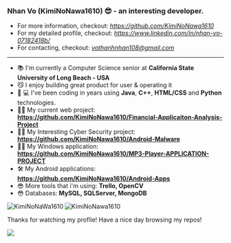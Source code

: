 ### Nhan Vo (KimiNoNawa1610) 😎 - an interesting developer.

- For more information, checkout: *https://github.com/KimiNoNawa1610*
- For my detailed profile, checkout: *https://www.linkedin.com/in/nhan-vo-07182418b/*
- For contacting, checkout: *vothanhnhan108@gmail.com*

--------

- 📚  I'm currently a Computer Science senior at **California State University of Long Beach - USA**
- 😼  I enjoy building great product for user & operating it
- 👨‍ 💻 I've been coding in years using **Java**, **C++**, **HTML/CSS** and **Python** technologies.
- 🐱‍🏍 My current web project: **https://github.com/KimiNoNawa1610/Financial-Applicaiton-Analysis-Project**
- 👷‍♂️ My Interesting Cyber Security project: **https://github.com/KimiNoNawa1610/Android-Malware**
- 👨‍💻 My Windows application: **https://github.com/KimiNoNawa1610/MP3-Player-APPLICATION-PROJECT**
- 🛠  My Android applications: **https://github.com/KimiNoNawa1610/Android-Apps**
- 😎  More tools that i'm using: **Trello, OpenCV**
- 😳  Databases: **MySQL, SQLServer, MongoDB**

<p><img align="left" src="https://github-readme-stats.vercel.app/api/top-langs?username=KimiNoNawa1610&show_icons=true&locale=en&layout=compact" alt="KimiNoNaWa1610" /></p>

<p><img align="center" src="https://github-readme-streak-stats.herokuapp.com/?user=KimiNoNawa1610&" alt="KimiNoNawa1610" /></p>

Thanks for watching my profile! Have a nice day browsing my repos!

![](https://komarev.com/ghpvc/?username=KimiNoNawa1610)
